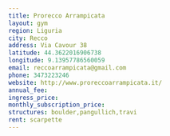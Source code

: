 ```yaml
---
title: Prorecco Arrampicata
layout: gym
region: Liguria
city: Recco
address: Via Cavour 38
latitude: 44.3622016906738
longitude: 9.13957786560059
email: reccoarrampicata@gmail.com
phone: 3473223246
website: http://www.proreccoarrampicata.it/
annual_fee: 
ingress_price: 
monthly_subscription_price: 
structures: boulder,pangullich,travi
rent: scarpette
---
```


